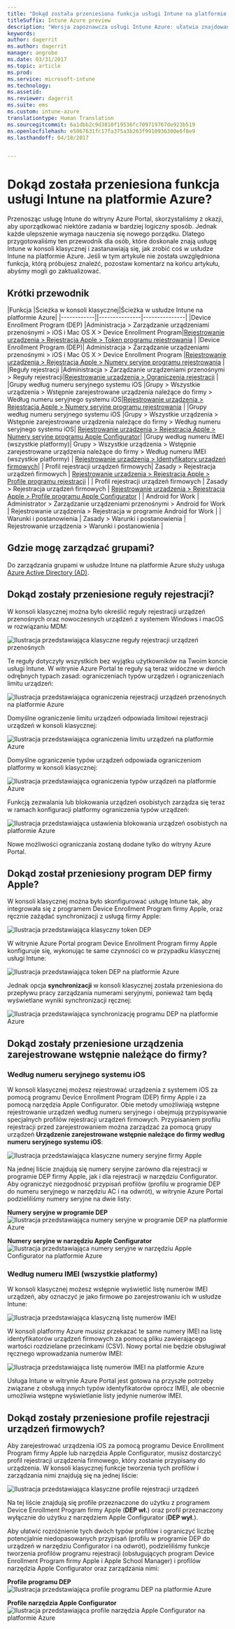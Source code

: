 ```yaml
---
title: "Dokąd została przeniesiona funkcja usługi Intune na platformie Azure?"
titleSuffix: Intune Azure preview
description: "Wersja zapoznawcza usługi Intune Azure: ułatwia znajdowanie funkcji usługi Intune w konsoli platformy Azure."
keywords: 
author: dagerrit
ms.author: dagerrit
manager: angrobe
ms.date: 03/31/2017
ms.topic: article
ms.prod: 
ms.service: microsoft-intune
ms.technology: 
ms.assetid: 
ms.reviewer: dagerrit
ms.suite: ems
ms.custom: intune-azure
translationtype: Human Translation
ms.sourcegitcommit: 6a1dbb2c9d3810f19536fc709719767de923b519
ms.openlocfilehash: e5067631fc17fa375a3b263f9910936300e6f8e9
ms.lasthandoff: 04/18/2017


---
```

# <a name="where-did-my-intune-feature-go-in-azure"></a>Dokąd została przeniesiona funkcja usługi Intune na platformie Azure?
Przenosząc usługę Intune do witryny Azure Portal, skorzystaliśmy z okazji, aby uporządkować niektóre zadania w bardziej logiczny sposób. Jednak każde ulepszenie wymaga nauczenia się nowego porządku. Dlatego przygotowaliśmy ten przewodnik dla osób, które doskonale znają usługę Intune w konsoli klasycznej i zastanawiają się, jak zrobić coś w usłudze Intune na platformie Azure. Jeśli w tym artykule nie została uwzględniona funkcja, którą próbujesz znaleźć, pozostaw komentarz na końcu artykułu, abyśmy mogli go zaktualizować.
## <a name="quick-reference-guide"></a>Krótki przewodnik
|Funkcja |Ścieżka w konsoli klasycznej|Ścieżka w usłudze Intune na platformie Azure| |------------||---------------|---------------|
|Device Enrollment Program (DEP) |Administracja > Zarządzanie urządzeniami przenośnymi > iOS i Mac OS X > Device Enrollment Program|[Rejestrowanie urządzenia > Rejestracja Apple > Token programu rejestrowania](#where-did-apple-dep-go) |
|Device Enrollment Program (DEP)| Administracja > Zarządzanie urządzeniami przenośnymi > iOS i Mac OS X > Device Enrollment Program |[Rejestrowanie urządzenia > Rejestracja Apple > Numery seryjne programu rejestrowania](#where-did-apple-dep-go) |
|Reguły rejestracji |Administracja > Zarządzanie urządzeniami przenośnymi > Reguły rejestracji|[Rejestrowanie urządzenia > Ograniczenia rejestracji](#where-did-enrollment-rules-go) |
|Grupy według numeru seryjnego systemu iOS |Grupy > Wszystkie urządzenia > Wstępnie zarejestrowane urządzenia należące do firmy > Według numeru seryjnego systemu iOS|[Rejestrowanie urządzenia > Rejestracja Apple > Numery seryjne programu rejestrowania](#where-did-corporate-pre-enrolled-devices-go) |
|Grupy według numeru seryjnego systemu iOS |Grupy > Wszystkie urządzenia > Wstępnie zarejestrowane urządzenia należące do firmy > Według numeru seryjnego systemu iOS| [Rejestrowanie urządzenia > Rejestracja Apple > Numery seryjne programu Apple Configurator](#where-did-corporate-pre-enrolled-devices-go)|
|Grupy według numeru IMEI (wszystkie platformy)| Grupy > Wszystkie urządzenia > Wstępnie zarejestrowane urządzenia należące do firmy > Według numeru IMEI (wszystkie platformy) | [Rejestrowanie urządzenia > Identyfikatory urządzeń firmowych](#by-imei-all-platforms)|
| Profil rejestracji urządzeń firmowych| Zasady > Rejestracja urządzeń firmowych | [Rejestrowanie urządzenia > Rejestracja Apple > Profile programu rejestracji](#where-did-corporate-pre-enrolled-devices-go) |
| Profil rejestracji urządzeń firmowych | Zasady > Rejestracja urządzeń firmowych | [Rejestrowanie urządzenia > Rejestracja Apple > Profile programu Apple Configurator](#where-did-corporate-pre-enrolled-devices-go) |
| Android for Work | Administrator > Zarządzanie urządzeniami przenośnymi > Android for Work | Rejestrowanie urządzenia > Rejestracja w programie Android for Work | | Warunki i postanowienia | Zasady > Warunki i postanowienia | Rejestrowanie urządzenia > Warunki i postanowienia |


## <a name="where-do-i-manage-groups"></a>Gdzie mogę zarządzać grupami?
Do zarządzania grupami w usłudze Intune na platformie Azure służy usługa [Azure Active Directory (AD)](https://docs.microsoft.com/azure/active-directory/active-directory-groups-create-azure-portal).

## <a name="where-did-enrollment-rules-go"></a>Dokąd zostały przeniesione reguły rejestracji?
W konsoli klasycznej można było określić reguły rejestracji urządzeń przenośnych oraz nowoczesnych urządzeń z systemem Windows i macOS w rozwiązaniu MDM:

![Ilustracja przedstawiająca klasyczne reguły rejestracji urządzeń przenośnych](./media/ui-changes/01-classic-rules.png)

Te reguły dotyczyły wszystkich bez wyjątku użytkowników na Twoim koncie usługi Intune. W witrynie Azure Portal te reguły są teraz widoczne w dwóch odrębnych typach zasad: ograniczeniach typów urządzeń i ograniczeniach limitu urządzeń:

![Ilustracja przedstawiająca ograniczenia rejestracji urządzeń przenośnych na platformie Azure](./media/ui-changes/02-azure-enroll-restrictions.png)

Domyślne ograniczenie limitu urządzeń odpowiada limitowi rejestracji urządzeń w konsoli klasycznej:

![Ilustracja przedstawiająca ograniczenia limitu urządzeń na platformie Azure](./media/ui-changes/03-azure-device-limit.png)

Domyślne ograniczenie typów urządzeń odpowiada ograniczeniom platformy w konsoli klasycznej:

![Ilustracja przedstawiająca ograniczenia typów urządzeń na platformie Azure](./media/ui-changes/04-azure-platform-restrictions.png)

Funkcją zezwalania lub blokowania urządzeń osobistych zarządza się teraz w ramach konfiguracji platformy ograniczenia typów urządzeń:

![Ilustracja przedstawiająca ustawienia blokowania urządzeń osobistych na platformie Azure](./media/ui-changes/05-azure-personal-block.png)

Nowe możliwości ograniczania zostaną dodane tylko do witryny Azure Portal.

## <a name="where-did-apple-dep-go"></a>Dokąd został przeniesiony program DEP firmy Apple?
W konsoli klasycznej można było skonfigurować usługę Intune tak, aby integrowała się z programem Device Enrollment Program firmy Apple, oraz ręcznie zażądać synchronizacji z usługą firmy Apple:

![Ilustracja przedstawiająca klasyczny token DEP](./media/ui-changes/06-classic-dep-token.png)

W witrynie Azure Portal program Device Enrollment Program firmy Apple konfiguruje się, wykonując te same czynności co w przypadku klasycznej usługi Intune:

![Ilustracja przedstawiająca token DEP na platformie Azure](./media/ui-changes/07-azure-dep-token.png)

Jednak opcja **synchronizacji** w konsoli klasycznej została przeniesiona do przepływu pracy zarządzania numerami seryjnymi, ponieważ tam będą wyświetlane wyniki synchronizacji ręcznej:

![Ilustracja przedstawiająca synchronizację programu DEP na platformie Azure](./media/ui-changes/08-azure-dep-sync.png)

## <a name="where-did-corporate-pre-enrolled-devices-go"></a>Dokąd zostały przeniesione urządzenia zarejestrowane wstępnie należące do firmy?
### <a name="by-ios-serial-number"></a>Według numeru seryjnego systemu iOS
W konsoli klasycznej możesz rejestrować urządzenia z systemem iOS za pomocą programu Device Enrollment Program (DEP) firmy Apple i za pomocą narzędzia Apple Configurator. Obie metody umożliwiają wstępne rejestrowanie urządzeń według numeru seryjnego i obejmują przypisywanie specjalnych profilów rejestracji urządzeń firmowych. Przypisaniem profilu rejestracji przed zarejestrowaniem można zarządzać za pomocą grupy urządzeń **Urządzenie zarejestrowane wstępnie należące do firmy według numeru seryjnego systemu iOS**:

![Ilustracja przedstawiająca klasyczne numery seryjne firmy Apple](./media/ui-changes/09-classic-apple-serials.png)

Na jednej liście znajdują się numery seryjne zarówno dla rejestracji w programie DEP firmy Apple, jak i dla rejestracji w narzędziu Configurator. Aby ograniczyć niezgodność przypisań profilów (profilu w programie DEP do numeru seryjnego w narzędziu AC i na odwrót), w witrynie Azure Portal podzieliliśmy numery seryjne na dwie listy:

**Numery seryjne w programie DEP**
![Ilustracja przedstawiająca numery seryjne w programie DEP na platformie Azure](./media/ui-changes/10-azure-dep-serials.png)

**Numery seryjne w narzędziu Apple Configurator**
![Ilustracja przedstawiająca numery seryjne w narzędziu Apple Configurator na platformie Azure](./media/ui-changes/11-azure-ac-serials.png)

### <a name="by-imei-all-platforms"></a>Według numeru IMEI (wszystkie platformy)

W konsoli klasycznej możesz wstępnie wyświetlić listę numerów IMEI urządzeń, aby oznaczyć je jako firmowe po zarejestrowaniu ich w usłudze Intune:

![Ilustracja przedstawiająca klasyczną listę numerów IMEI](./media/ui-changes/12-classic-corp-imei.png)

W konsoli platformy Azure musisz przekazać te same numery IMEI na listę identyfikatorów urządzeń firmowych za pomocą pliku zawierającego wartości rozdzielane przecinkami (CSV). Nowy portal nie będzie obsługiwał ręcznego wprowadzania numerów IMEI:

![Ilustracja przedstawiająca listę numerów IMEI na platformie Azure](./media/ui-changes/13-azure-corp-imei.png)

Usługa Intune w witrynie Azure Portal jest gotowa na przyszłe potrzeby związane z obsługą innych typów identyfikatorów oprócz IMEI, ale obecnie umożliwia wstępne wyświetlanie listy jedynie numerów IMEI.

## <a name="where-did-corporate-device-enrollment-profiles-go"></a>Dokąd zostały przeniesione profile rejestracji urządzeń firmowych?
Aby zarejestrować urządzenia iOS za pomocą programu Device Enrollment Program firmy Apple lub narzędzia Apple Configurator, musisz dostarczyć profil rejestracji urządzenia firmowego, który zostanie przypisany do urządzenia. W konsoli klasycznej funkcje tworzenia tych profilów i zarządzania nimi znajdują się na jednej liście:

![Ilustracja przedstawiająca klasyczne profile rejestracji urządzeń](./media/ui-changes/14-classic-corp-profiles.png)

Na tej liście znajdują się profile przeznaczone do użytku z programem Device Enrollment Program firmy Apple (**DEP wł.**) oraz profil przeznaczony wyłącznie do użytku z narzędziem Apple Configurator (**DEP wył.**).

Aby ułatwić rozróżnienie tych dwóch typów profilów i ograniczyć liczbę potencjalnie niedopasowanych przypisań (profilu w programie DEP do urządzeń w narzędziu Configurator i na odwrót), podzieliliśmy funkcje tworzenia profilów programu rejestracji (obsługujących program Device Enrollment Program firmy Apple i Apple School Manager) i profilów narzędzia Apple Configurator oraz zarządzania nimi:

**Profile programu DEP**
![Ilustracja przedstawiająca profile programu DEP na platformie Azure](./media/ui-changes/15-azure-dep-profiles.png)

**Profile narzędzia Apple Configurator**
![Ilustracja przedstawiająca profile narzędzia Apple Configurator na platformie Azure](./media/ui-changes/16-azure-ac-profiles.png)


